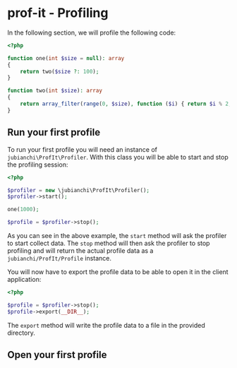 # prof-it - Profiling

In the following section, we will profile the following code:

```php
<?php

function one(int $size = null): array
{
    return two($size ?: 100);
}

function two(int $size): array
{
    return array_filter(range(0, $size), function ($i) { return $i % 2; });
}
```

## Run your first profile

To run your first profile you will need an instance of `jubianchi\ProfIt\Profiler`. With this class you will be able to
start and stop the profiling session: 

```php
<?php

$profiler = new \jubianchi\ProfIt\Profiler();
$profiler->start();

one(1000);

$profile = $profiler->stop();
```

As you can see in the above example, the `start` method will ask the profiler to start collect data. The `stop` method 
will then ask the profiler to stop profiling and will return the actual profile data as a `jubianchi/ProfIt/Profile`
instance. 

You will now have to export the profile data to be able to open it in the client application:

```php
<?php

$profile = $profiler->stop();
$profile->export(__DIR__);
```

The `export` method will write the profile data to a file in the provided directory.

## Open your first profile
